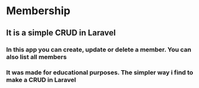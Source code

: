 # Membership

## It is a simple CRUD in Laravel

### In this app you can create, update or delete a member. You can also list all members

### It was made for educational purposes. The simpler way i find to make a CRUD in Laravel
